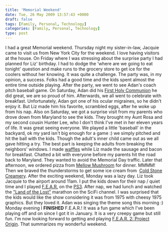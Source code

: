 ```yaml
---
title: 'Memorial Weekend'
date: Tue, 26 May 2009 13:57:43 +0000
draft: false
tags: [Family, Personal, Technology]
categories: [Family, Personal, Technology]
type: post
---
```


I had a great Memorial weekend. Thursday night my sister-in-law, Jacquie came to visit us from New York City for the weekend. I love having visitors at the house. On Friday where I was stressing about the surprise party I had planned for Liz' birthday. I had to dodge the 'where are we going to eat tonight' question and make runs to the grocery store to get ice for the coolers without her knowing. It was quite a challenge. The party was, in my opinion, a success. Folks had a good time and the kids spent almost the entire time outside playing. After the party, we went to see Adan's coach pitch baseball game. On Saturday, Adan did his [First Holy Communion](http://en.wikipedia.org/wiki/First_Communion) he did great, we are so proud of him. Afterwards, we all went to celebrate with breakfast. Unfortunately, Adan got one of his ocular migraines, so he didn't enjoy it. But Liz made him his favorite, scrambled eggs, after he woke up from his nap. Also on Saturday, we got a surprise visit from my parents who drove down from Maryland to see the kids. They brought my Aunt Rosa and my second cousin Hunter Lee, who I don't think I've met in her eleven years of life. It was great seeing everyone. We played a little 'baseball' in the backyard, ok my yard isn't big enough for a game :) we simply pitched and hit the ball with the kids. Though the adult's inner child came out as we all gave hitting a try. The best part is keeping the adults from breaking the neighbors' windows. I made [waffles](http://www.foodnetwork.com/recipes/alton-brown/basic-waffle-recipe/index.html) while Liz made the sausage and bacon for breakfast. Chatted a bit with everyone before my parents hit the road back to Maryland. They wanted to avoid the Memorial Day traffic. Later that afternoon, we ordered pizza from [Mellow Mushroom](http://www.mellowmushroom.com/) for dinner. MMMM! Then we braved the thunderstorms to get some ice cream from  [Cold Stone Creamery](http://www.coldstonecreamery.com/). After the exciting weekend, Monday was a lazy day. Liz took Jacquie to the airport around 11am. I put the kids down for their nap / quiet time and I played [F.E.A.R.](http://ps3.ign.com/objects/848/848829.html) on the [PS3](http://www.us.playstation.com/ps3). After nap, we had lunch and watched the ["Land of the Lost"](http://www.imdb.com/title/tt0071005/) marathon on the SciFi channel. I was surprised that the kids would like the show considering it was from 1975 with cheesy 1975 graphics. But they loved it. Adan was singing the theme song this morning :) Monday evening I **FINISHED** F.E.A.R.! It was a fun game which I've been playing off and on since I got it in January. It is a very creepy game but still fun. I'm now looking forward to getting and playing [F.E.A.R. 2: Project Origin](http://ps3.ign.com/objects/812/812588.html). That summarizes my wonderful weekend.